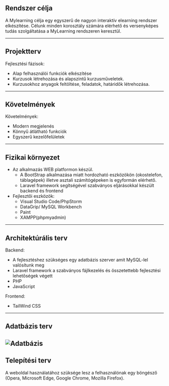 ## Rendszer célja
A Mylearning célja egy egyszerű de nagyon interaktív elearning rendszer elkészítése. Célunk minden korosztály számára elérhető és versenyképes tudás szolgáltatása a MyLearning rendszeren keresztül.

--------------------------
## Projektterv
Fejlesztési fázisok:
 - Alap felhasználói funkciók elkészítése
 - Kurzusok létrehozása és alapszintű kurzusműveletek.
 - Kurzusokhoz anyagok feltöltése, feladatok, határidők létrehozása.

--------------------------
## Követelmények
Követelmények:
 - Modern megjelenés
 - Könnyű átlátható funkciók
 - Egyszerű kezelőfelületek

--------------------------
## Fizikai környezet
 - Az alkalmazás WEB platformon készül.
    - A BootStrap alkalmazása miatt hordozható eszközökön (okostelefon, táblagépek) illetve asztali számítógépeken is egyformán elérhető.
    - Laravel framework segítségével szabványos eljárásokkal készült backend és frontend
 - Fejlesztői eszközök:
    - Visual Studio Code/PhpStorm
    - DataGrip/ MySQL Workbench
    - Paint
    - XAMPP(phpmyadmin)
--------------------------
## Architektúrális terv
Backend:
 - A fejlesztéshez szükséges egy adatbázis szerver amit MySQL-lel valósítunk meg
 - Laravel framework a szabványos fájlkezelés és összetettebb fejlesztési lehetőségek végett
 - PHP
 - JavaScript
 
Frontend:
 - TailWind CSS
--------------------------
## Adatbázis terv
![Adatbázis](https://i.imgur.com/loOV19k.png)
--------------------------
## Telepítési terv
A weboldal használatához szüksége lesz a felhasználónak egy böngésző (Opera, Microsoft Edge, Google Chrome, Mozilla Firefox).
